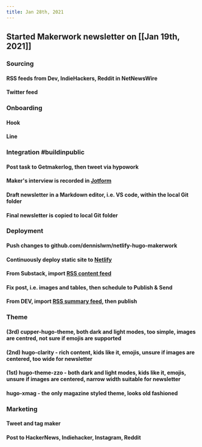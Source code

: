 ```yaml
---
title: Jan 28th, 2021
---
```


## Started Makerwork newsletter on [[Jan 19th, 2021]]
### Sourcing
#### RSS feeds from Dev, IndieHackers, Reddit in NetNewsWire
#### Twitter feed
### Onboarding
#### Hook
#### Line
### Integration #buildinpublic
#### Post task to Getmakerlog, then tweet via hypowork
#### Maker's interview is recorded in [Jotform](https://jotform.com)
#### Draft newsletter in a Markdown editor, i.e. VS code, within the local Git folder
#### Final newsletter is copied to local Git folder
### Deployment
#### Push changes to github.com/dennislwm/netlify-hugo-makerwork
#### Continuously deploy static site to [Netlify](https://makerwork.netlify.app)
#### From Substack, import [RSS content feed](https://makerwork.netlify.app/posts/index.xml)
#### Fix post, i.e. images and tables, then schedule to Publish & Send
#### From DEV, import [RSS summary feed](https://makerwork.netlify.app/index.xml), then publish
### Theme
#### (3rd) cupper-hugo-theme, both dark and light modes, too simple, images are centred, not sure if emojis are supported
#### (2nd) hugo-clarity - rich content, kids like it, emojis, unsure if images are centered, too wide for newsletter
#### (1st) hugo-theme-zzo - both dark and light modes, kids like it, emojis, unsure if images are centered, narrow width suitable for newsletter
#### hugo-xmag - the only magazine styled theme, looks old fashioned
### Marketing
#### Tweet and tag maker
#### Post to HackerNews, Indiehacker, Instagram, Reddit

